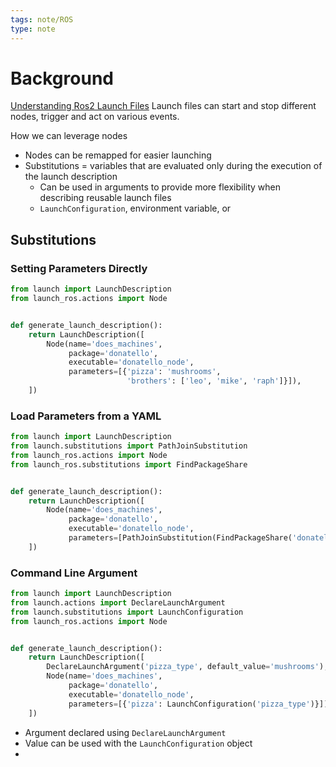 ```yaml
---
tags: note/ROS
type: note
---
```

# Background
[Understanding Ros2 Launch Files](https://github.com/MetroRobots/rosetta_launch)
Launch files can start and stop different nodes, trigger and act on various events. 

How we can leverage nodes
- Nodes can be remapped for easier launching
- Substitutions = variables that are evaluated only during the execution of the launch description
	- Can be used in arguments to provide more flexibility when describing reusable launch files
	- `LaunchConfiguration`, environment variable, or 


## Substitutions
### Setting Parameters Directly
```python
from launch import LaunchDescription
from launch_ros.actions import Node


def generate_launch_description():
    return LaunchDescription([
        Node(name='does_machines',
             package='donatello',
             executable='donatello_node',
             parameters=[{'pizza': 'mushrooms',
                          'brothers': ['leo', 'mike', 'raph']}]),
    ])
```
### Load Parameters from a YAML
```python
from launch import LaunchDescription
from launch.substitutions import PathJoinSubstitution
from launch_ros.actions import Node
from launch_ros.substitutions import FindPackageShare


def generate_launch_description():
    return LaunchDescription([
        Node(name='does_machines',
             package='donatello',
             executable='donatello_node',
             parameters=[PathJoinSubstitution(FindPackageShare('donatello'), 'config', 'params.yaml')]), # How to change parameters from a YAML
    ])
```
### Command Line Argument
```python
from launch import LaunchDescription
from launch.actions import DeclareLaunchArgument
from launch.substitutions import LaunchConfiguration
from launch_ros.actions import Node


def generate_launch_description():
    return LaunchDescription([
        DeclareLaunchArgument('pizza_type', default_value='mushrooms'),
        Node(name='does_machines',
             package='donatello',
             executable='donatello_node',
             parameters=[{'pizza': LaunchConfiguration('pizza_type')}]),
    ])
```
- Argument declared using `DeclareLaunchArgument`
- Value can be used with the `LaunchConfiguration` object
- 